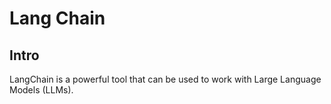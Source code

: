 # Lang Chain

## Intro
LangChain is a powerful tool that can be used to work with Large Language Models (LLMs).
